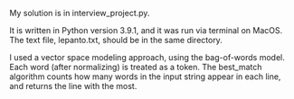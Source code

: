 My solution is in interview_project.py.

It is written in Python version 3.9.1, and it was run via terminal on MacOS. 
The text file, lepanto.txt, should be in the same directory.

I used a vector space modeling approach, using the bag-of-words model. Each word (after normalizing) is treated as a token. 
The best_match algorithm counts how many words in the input string appear in each line, and returns the line with the most.
